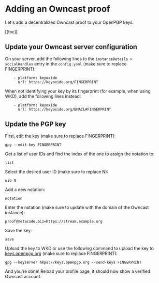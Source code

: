 # Adding an Owncast proof

Let's add a decentralized Owncast proof to your OpenPGP keys.

[[toc]]

## Update your Owncast server configuration

On your server, add the following lines to the `instanceDetails > socialHandles` entry in the `config.yaml` (make sure to replace FINGERPRINT):

```
    - platform: keyoxide
      url: https://keyoxide.org/FINGERPRINT
```

When not identifying your key by its fingerprint (for example, when using WKD), add the following lines instead:

```
    - platform: keyoxide
      url: https://keyoxide.org/EMAIL#FINGERPRINT
```

## Update the PGP key

First, edit the key (make sure to replace FINGERPRINT):

```
gpg --edit-key FINGERPRINT
```

Get a list of user IDs and find the index of the one to assign the notation to:

```
list
```

Select the desired user ID (make sure to replace N):

```
uid N
```

Add a new notation:

```
notation
```

Enter the notation (make sure to update with the domain of the Owncast instance):

```
proof@metacode.biz=https://stream.example.org
```

Save the key:

```
save
```

Upload the key to WKD or use the following command to upload the key to [keys.openpgp.org](https://keys.openpgp.org) (make sure to replace FINGERPRINT):

```
gpg --keyserver hkps://keys.openpgp.org --send-keys FINGERPRINT
```

And you're done! Reload your profile page, it should now show a verified Owncast account.

